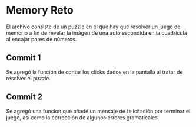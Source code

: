 # Memory Reto
El archivo consiste de un puzzle en el que hay que resolver un juego de memorio a fin de revelar 
la imágen de una auto escondida en la cuadricula al encajar pares de números.
## Commit 1
Se agregó la función de contar los clicks dados en la pantalla al tratar de resolver el puzzle.
## Commit 2
Se agregó una función que añadé un mensaje de felicitación por terminar el juego, así como la
corrección de algunos errores gramaticales
